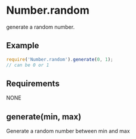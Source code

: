 Number.random
=============

generate a random number.

## Example

```javascript
require('Number.random').generate(0, 1);
// can be 0 or 1
```

## Requirements

NONE

## generate(min, max)

Generate a random number between min and max